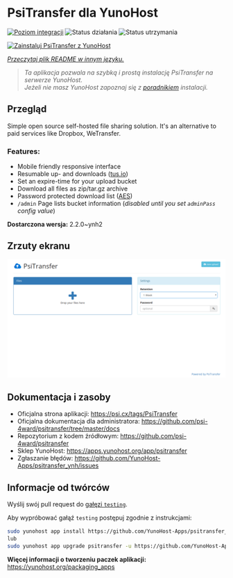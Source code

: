 <!--
To README zostało automatycznie wygenerowane przez <https://github.com/YunoHost/apps/tree/master/tools/readme_generator>
Nie powinno być ono edytowane ręcznie.
-->

# PsiTransfer dla YunoHost

[![Poziom integracji](https://apps.yunohost.org/badge/integration/psitransfer)](https://ci-apps.yunohost.org/ci/apps/psitransfer/)
![Status działania](https://apps.yunohost.org/badge/state/psitransfer)
![Status utrzymania](https://apps.yunohost.org/badge/maintained/psitransfer)

[![Zainstaluj PsiTransfer z YunoHost](https://install-app.yunohost.org/install-with-yunohost.svg)](https://install-app.yunohost.org/?app=psitransfer)

*[Przeczytaj plik README w innym języku.](./ALL_README.md)*

> *Ta aplikacja pozwala na szybką i prostą instalację PsiTransfer na serwerze YunoHost.*  
> *Jeżeli nie masz YunoHost zapoznaj się z [poradnikiem](https://yunohost.org/install) instalacji.*

## Przegląd

Simple open source self-hosted file sharing solution. It's an alternative to paid services like Dropbox, WeTransfer.

### Features:

- Mobile friendly responsive interface
- Resumable up- and downloads ([tus.io](https://tus.io))
- Set an expire-time for your upload bucket
- Download all files as zip/tar.gz archive
- Password protected download list ([AES](https://en.wikipedia.org/wiki/Advanced_Encryption_Standard))
- `/admin` Page lists bucket information (_disabled until you set `adminPass` config value_)


**Dostarczona wersja:** 2.2.0~ynh2

## Zrzuty ekranu

![Zrzut ekranu z PsiTransfer](./doc/screenshots/screenshot.png)

## Dokumentacja i zasoby

- Oficjalna strona aplikacji: <https://psi.cx/tags/PsiTransfer>
- Oficjalna dokumentacja dla administratora: <https://github.com/psi-4ward/psitransfer/tree/master/docs>
- Repozytorium z kodem źródłowym: <https://github.com/psi-4ward/psitransfer>
- Sklep YunoHost: <https://apps.yunohost.org/app/psitransfer>
- Zgłaszanie błędów: <https://github.com/YunoHost-Apps/psitransfer_ynh/issues>

## Informacje od twórców

Wyślij swój pull request do [gałęzi `testing`](https://github.com/YunoHost-Apps/psitransfer_ynh/tree/testing).

Aby wypróbować gałąź `testing` postępuj zgodnie z instrukcjami:

```bash
sudo yunohost app install https://github.com/YunoHost-Apps/psitransfer_ynh/tree/testing --debug
lub
sudo yunohost app upgrade psitransfer -u https://github.com/YunoHost-Apps/psitransfer_ynh/tree/testing --debug
```

**Więcej informacji o tworzeniu paczek aplikacji:** <https://yunohost.org/packaging_apps>

